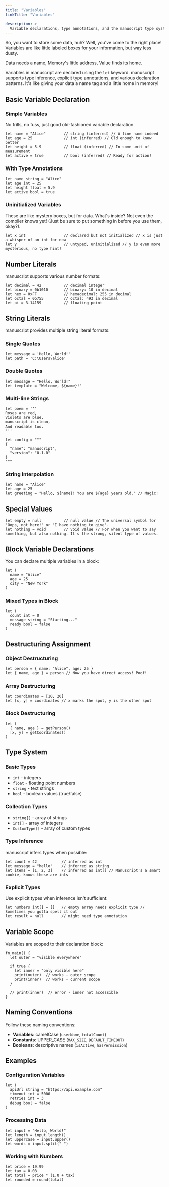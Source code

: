 ```yaml
---
title: "Variables"
linkTitle: "Variables"

description: >
  Variable declarations, type annotations, and the manuscript type system.
---
```


So, you want to store some data, huh? Well, you've come to the right place! Variables are like little labeled boxes for your information, but way less dusty.

Data needs a name,
Memory's little address,
Value finds its home.

Variables in manuscript are declared using the `let` keyword. manuscript supports type inference, explicit type annotations, and various declaration patterns. It's like giving your data a name tag and a little home in memory!

## Basic Variable Declaration

### Simple Variables
No frills, no fuss, just good old-fashioned variable declaration.
```ms
let name = "Alice"        // string (inferred) // A fine name indeed
let age = 25              // int (inferred) // Old enough to know better
let height = 5.9          // float (inferred) // In some unit of measurement
let active = true         // bool (inferred) // Ready for action!
```

### With Type Annotations
```ms
let name string = "Alice"
let age int = 25
let height float = 5.9
let active bool = true
```

### Uninitialized Variables

These are like mystery boxes, but for data. What's inside? Not even the compiler knows yet! (Just be sure to put something in before you use them, okay?).

```ms
let x int                 // declared but not initialized // x is just a whisper of an int for now
let y                     // untyped, uninitialized // y is even more mysterious, no type hint!
```

## Number Literals

manuscript supports various number formats:

```ms
let decimal = 42          // decimal integer
let binary = 0b1010       // binary: 10 in decimal
let hex = 0xFF            // hexadecimal: 255 in decimal
let octal = 0o755         // octal: 493 in decimal
let pi = 3.14159          // floating point
```

## String Literals

manuscript provides multiple string literal formats:

### Single Quotes
```ms
let message = 'Hello, World!'
let path = 'C:\Users\alice'
```

### Double Quotes
```ms
let message = "Hello, World!"
let template = "Welcome, ${name}!"
```

### Multi-line Strings
```ms
let poem = '''
Roses are red,
Violets are blue,
manuscript is clean,
And readable too.
'''

let config = """
{
  "name": "manuscript",
  "version": "0.1.0"
}
"""
```

### String Interpolation
```ms
let name = "Alice"
let age = 25
let greeting = "Hello, ${name}! You are ${age} years old." // Magic!
```

## Special Values

```ms
let empty = null          // null value // The universal symbol for 'Oops, not here!' or 'I have nothing to give'.
let nothing = void        // void value // For when you want to say something, but also nothing. It's the strong, silent type of values.
```

## Block Variable Declarations

You can declare multiple variables in a block:

```ms
let (
  name = "Alice"
  age = 25
  city = "New York"
)
```

### Mixed Types in Block
```ms
let (
  count int = 0
  message string = "Starting..."
  ready bool = false
)
```

## Destructuring Assignment

### Object Destructuring
```ms
let person = { name: "Alice", age: 25 }
let { name, age } = person // Now you have direct access! Poof!
```

### Array Destructuring
```ms
let coordinates = [10, 20]
let [x, y] = coordinates // x marks the spot, y is the other spot
```

### Block Destructuring
```ms
let (
  { name, age } = getPerson()
  [x, y] = getCoordinates()
)
```

## Type System

### Basic Types
- `int` - integers
- `float` - floating point numbers
- `string` - text strings
- `bool` - boolean values (true/false)

### Collection Types
- `string[]` - array of strings
- `int[]` - array of integers
- `CustomType[]` - array of custom types

### Type Inference
manuscript infers types when possible:

```ms
let count = 42           // inferred as int
let message = "hello"    // inferred as string
let items = [1, 2, 3]    // inferred as int[] // Manuscript's a smart cookie, knows these are ints
```

### Explicit Types
Use explicit types when inference isn't sufficient:

```ms
let numbers int[] = []   // empty array needs explicit type // Sometimes you gotta spell it out
let result = null        // might need type annotation
```

## Variable Scope

Variables are scoped to their declaration block:

```ms
fn main() {
  let outer = "visible everywhere"
  
  if true {
    let inner = "only visible here"
    print(outer)  // works - outer scope
    print(inner)  // works - current scope
  }
  
  // print(inner)  // error - inner not accessible
}
```

## Naming Conventions

Follow these naming conventions:

- **Variables**: camelCase (`userName`, `totalCount`)
- **Constants**: UPPER_CASE (`MAX_SIZE`, `DEFAULT_TIMEOUT`)
- **Booleans**: descriptive names (`isActive`, `hasPermission`)

## Examples

### Configuration Variables
```ms
let (
  apiUrl string = "https://api.example.com"
  timeout int = 5000
  retries int = 3
  debug bool = false
)
```

### Processing Data
```ms
let input = "Hello, World!"
let length = input.length()
let uppercase = input.upper()
let words = input.split(" ")
```

### Working with Numbers
```ms
let price = 19.99
let tax = 0.08
let total = price * (1.0 + tax)
let rounded = round(total)
``` 